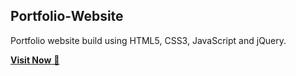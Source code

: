 ## Portfolio-Website
Portfolio website build using HTML5, CSS3, JavaScript and jQuery.

<a href="https://github.com/Binugithu/Task_Portfolio">**Visit Now** 🚀</a>


